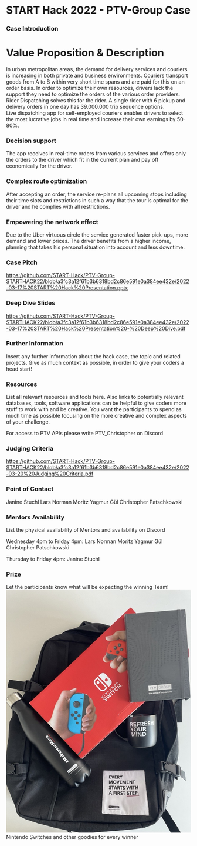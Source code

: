 # START Hack 2022 - PTV-Group Case 

### Case Introduction
# Value Proposition & Description
In urban metropolitan areas, the demand for delivery services and couriers is increasing in both private and business environments. 
Couriers transport goods from A to B within very short time spans and are paid for this on an order basis. In order to optimize their own resources, drivers lack the support they need to optimize the orders of the various order providers. Rider Dispatching solves this for the rider. 
A single rider with 6 pickup and delivery orders in one day has 39.000.000 trip sequence options.    
Live dispatching app for self-employed couriers enables drivers to select the most lucrative jobs in real time and increase their own earnings by 50-80%. 

### Decision support
The app receives in real-time orders from various services and offers only the orders to the driver which fit in the current plan and pay off economically for the driver. 
### Complex route optimization  
After accepting an order, the service re-plans all upcoming stops including their time slots and restrictions in such a way that the tour is optimal for the driver and he complies with all restrictions. 
### Empowering the network effect 
Due to the Uber virtuous circle the service generated faster pick-ups, more demand and lower prices. The driver benefits from a higher income, planning that takes his personal situation into account and less downtime. 

### Case Pitch
https://github.com/START-Hack/PTV-Group-STARTHACK22/blob/a3fc3a12f61b3b6318bd2c86e591e0a384ee432e/2022-03-17%20START%20Hack%20Presentation.pptx

### Deep Dive Slides
https://github.com/START-Hack/PTV-Group-STARTHACK22/blob/a3fc3a12f61b3b6318bd2c86e591e0a384ee432e/2022-03-17%20START%20Hack%20Presentation%20-%20Deep%20Dive.pdf

### Further Information
Insert any further information about the hack case, the topic and related projects.
Give as much context as possible, in order to give your coders a head start!

### Resources
List all relevant resources and tools here.
Also links to potentially relevant databases, tools, software applications can be helpful to give coders more stuff to work with and be creative.
You want the participants to spend as much time as possible focusing on the more creative and complex aspects of your challenge.

For access to PTV APIs please write PTV_Christopher on Discord

### Judging Criteria
https://github.com/START-Hack/PTV-Group-STARTHACK22/blob/a3fc3a12f61b3b6318bd2c86e591e0a384ee432e/2022-03-20%20Judging%20Criteria.pdf

### Point of Contact
Janine Stuchl
Lars Norman Moritz
Yagmur Gül
Christopher Patschkowski

### Mentors Availability 
List the physical availability of Mentors and availability on Discord 

Wednesday 4pm to Friday 4pm:
Lars Norman Moritz
Yagmur Gül
Christopher Patschkowski

Thursday to Friday 4pm:
Janine Stuchl

### Prize
Let the participants know what will be expecting the winning Team!
![alt text](https://github.com/START-Hack/PTV-Group-STARTHACK22/blob/a3fc3a12f61b3b6318bd2c86e591e0a384ee432e/PTV%20Challenge%20Price.png)
Nintendo Switches and other goodies for every winner
